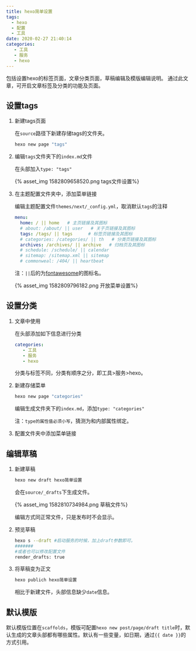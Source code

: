 ```yaml
---
title: hexo简单设置
tags:
  - hexo
  - 配置
  - 工具
date: 2020-02-27 21:40:14
categories:
   - 工具
   - 服务
   - hexo
---
```


包括设置hexo的标签页面，文章分类页面，草稿编辑及模版编辑说明。
通过此文章，可开启文章标签及分类的功能及页面。
<!-- more -->

## 设置tags

1. 新建tags页面

   在`source`路径下新建存储tags的文件夹。

    ```sh
    hexo new page "tags"
    ```
   
2. 编辑`tags`文件夹下的`index.md`文件

   在头部加入`type: "tags"`
   <!-- more -->

   {% asset_img 1582809658520.png tags文件设置%}

3. 在主题配置文件夹中，添加菜单链接

   编辑主题配置文件`themes/next/_config.yml`，取消默认`tags`的注释

   ```yaml
   menu:
     home: / || home   # 主页链接及其图标
     # about: /about/ || user   # 关于页链接及其图标
     tags: /tags/ || tags      # 标签页链接及其图标
     # categories: /categories/ || th   # 分类页链接及其图标
     archives: /archives/ || archive   # 归档页及其图标
     # schedule: /schedule/ || calendar
     # sitemap: /sitemap.xml || sitemap
     # commonweal: /404/ || heartbeat
   ```

   注：`||`后的为[fontawesome](http://fontawesome.dashgame.com/)的图标名。

   {% asset_img 1582809796182.png 开放菜单设置%}

## 设置分类

1. 文章中使用

   在头部添加如下信息进行分类
   ```yaml
   categories:
      - 工具
      - 服务
      - hexo
   ```
   分类与标签不同，分类有顺序之分，即工具>服务>hexo。

2. 新建存储菜单

   ```sh
   hexo new page "categories"
   ```
   编辑生成文件夹下的`index.md`，添加`type: "categories"`
   
   注：`type的属性值必须小写`，猜测为和内部属性绑定。

3. 配置文件夹中添加菜单链接

## 编辑草稿

1. 新建草稿

   ```sh
   hexo new draft hexo简单设置
   ```

   会在`source/_drafts`下生成文件。

   {% asset_img 1582810734984.png 草稿文件%}

   编辑方式同正常文件，只是发布时不会显示。

   

2. 预览草稿

   ```sh
   hexo s --draft #启动服务的时候，加上draft参数即可。
   #######
   #或者也可以修改配置文件
   render_drafts: true
   ```

3. 将草稿变为正文

   ```sh
   hexo publich hexo简单设置
   ```
   相比于新建文件，头部信息缺少`date`信息。

## 默认模版

默认模版位置在`scaffolds`，模版可配置`hexo new post/page/draft title`时，默认生成的文章头部都有哪些属性。默认有一些变量，如日期，通过`{{ date }}`的方式引用。